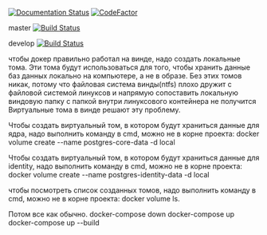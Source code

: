 [![Documentation Status](https://readthedocs.org/projects/gosevakuator/badge/?version=latest)](https://gosevakuator.readthedocs.io/en/latest/?badge=latest) [![CodeFactor](https://www.codefactor.io/repository/github/transportsystems2/backend/badge)](https://www.codefactor.io/repository/github/transportsystems2/backend)

master [![Build Status](https://travis-ci.com/TransportSystems2/Backend.svg?branch=master)](https://travis-ci.com/TransportSystems2/Backend)

develop [![Build Status](https://travis-ci.com/TransportSystems2/Backend.svg?branch=develop)](https://travis-ci.com/TransportSystems2/Backend)


чтобы докер правильно работал на винде, надо создать локальные тома.
Эти тома будут использоваться для того, чтобы хранить данные баз данных локально на компьютере, а не в образе.
Без этих томов никак, потому что файловая система винды(ntfs) плохо дружит с файловой системой линуксов и напрямую сопоставить локальную виндовую папку с папкой внутри линуксового контейнера не получится
Виртуальные тома в винде решают эту проблему.

Чтобы создать виртуальный том, в котором будут храниться данные для ядра, надо выполнить команду в cmd, можно не в корне проекта:
docker volume create --name postgres-core-data -d local

Чтобы создать виртуальный том, в котором будут храниться данные для identity, надо выполнить команду в cmd, можно не в корне проекта:
docker volume create --name postgres-identity-data -d local

чтобы посмотреть список созданных томов, надо выполнить команду в cmd, можно не в корне проекта:
docker volume ls.

Потом все как обычно.
docker-compose down
docker-compose up
docker-compose up --build
